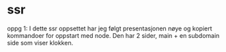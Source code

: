 # ssr
oppg 1: I dette ssr oppsettet har jeg følgt presentasjonen nøye og kopiert kommandoer for oppstart med node. Den har 2 sider, main + en subdomain side som viser klokken. 
